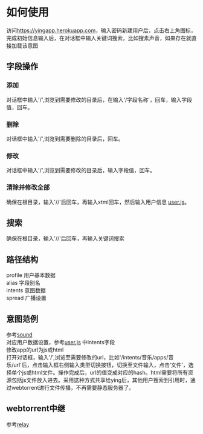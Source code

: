 # 如何使用
  
访问<https://yingapp.herokuapp.com>，输入密码新建用户后，点击右上角图标，完成初始信息输入后，在对话框中输入关键词搜索，比如搜素声音，如果存在就直接加载该意图  

## 字段操作  
### 添加  
对话框中输入'/',浏览到需要修改的目录后，在输入'/字段名称'，回车，输入字段值，回车。  
  
### 删除  
对话框中输入'/',浏览到需要删除的目录后，回车。  
  
### 修改
对话框中输入'/',浏览到需要修改的目录后，输入字段值，回车。  

### 清除并修改全部
确保在根目录，输入'//'后回车，再输入xtml回车，然后输入用户信息 [user.js](https://github.com/yingapp/idea/blob/main/user.js)。
    
## 搜索
确保在根目录，输入'//'后回车，再输入关键词搜索  
  
## 路径结构    
profile   用户基本数据  
alias     字段别名  
intents   意图数据  
spread    广播设置  

## 意图范例
参考[sound](https://github.com/yingapp/sound)  
对应用户数据设置，参考[user.js](https://github.com/yingapp/idea/blob/main/user.js) 中intents字段  
修改app的url为js或html  
打开对话框，输入'/',浏览至需要修改的url，比如'/intents/音乐/apps/音乐/url'后，点击输入框右侧输入类型切换按钮，切换至文件输入，点击‘文件’，选择单个js或html文件。操作完成后，url的值变成对应的hash。html需要将所有资源包括js文件放入进去。采用这种方式共享给ying后，其他用户搜索到引用时，通过webtorrent进行文件传播，不再需要静态服务器了。

## webtorrent中继  
参考[relay](https://github.com/yingapp/relay)  

